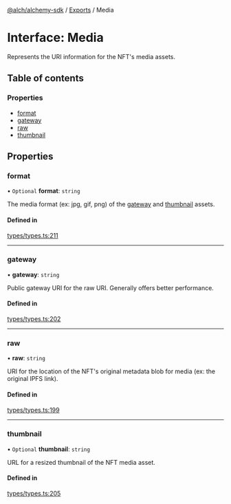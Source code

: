 [@alch/alchemy-sdk](../README.md) / [Exports](../modules.md) / Media

# Interface: Media

Represents the URI information for the NFT's media assets.

## Table of contents

### Properties

- [format](Media.md#format)
- [gateway](Media.md#gateway)
- [raw](Media.md#raw)
- [thumbnail](Media.md#thumbnail)

## Properties

### format

• `Optional` **format**: `string`

The media format (ex: jpg, gif, png) of the [gateway](Media.md#gateway) and
[thumbnail](Media.md#thumbnail) assets.

#### Defined in

[types/types.ts:211](https://github.com/alchemyplatform/alchemy-sdk-js/blob/865aa2b/src/types/types.ts#L211)

___

### gateway

• **gateway**: `string`

Public gateway URI for the raw URI. Generally offers better performance.

#### Defined in

[types/types.ts:202](https://github.com/alchemyplatform/alchemy-sdk-js/blob/865aa2b/src/types/types.ts#L202)

___

### raw

• **raw**: `string`

URI for the location of the NFT's original metadata blob for media (ex: the
original IPFS link).

#### Defined in

[types/types.ts:199](https://github.com/alchemyplatform/alchemy-sdk-js/blob/865aa2b/src/types/types.ts#L199)

___

### thumbnail

• `Optional` **thumbnail**: `string`

URL for a resized thumbnail of the NFT media asset.

#### Defined in

[types/types.ts:205](https://github.com/alchemyplatform/alchemy-sdk-js/blob/865aa2b/src/types/types.ts#L205)
